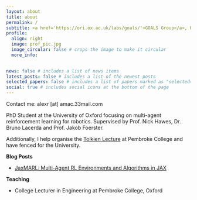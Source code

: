 ```yaml
---
layout: about
title: about
permalink: /
subtitle: <a href='https://ori.ox.ac.uk/labs/goals/'>GOALS Group</a>, University of Oxford
profile:
  align: right
  image: prof_pic.jpg
  image_circular: false # crops the image to make it circular
  more_info: 
    

news: false # includes a list of news items
latest_posts: false # includes a list of the newest posts
selected_papers: false # includes a list of papers marked as "selected={true}"
social: true # includes social icons at the bottom of the page
---
```


Contact me: alexr [at] amac.33mail.com

PhD Student at the University of Oxford focusing on multi-agent reinforcement learning for robotics. Supervised by Prof. Nick Hawes, Dr. Bruno Lacerda and Prof. Jakob Foerster.

Additionally, I help organise the [Tolkien Lecture](https://tolkienlecture.org/) at Pembroke College and have fenced for the University.

**Blog Posts**

- [JaxMARL: Multi-Agent RL Environments and Algorithms in JAX](https://blog.foersterlab.com/jaxmarl/)

**Teaching**

- College Lecturer in Engineering at Pembroke College, Oxford
